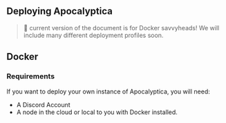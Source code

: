 Deploying Apocalyptica
---

> :memo: current version of the document is for Docker savvyheads! We will include many different deployment profiles soon.

## Docker

###  Requirements
If you want to deploy your own instance of Apocalyptica, you will need:

* A Discord Account
* A node in the cloud or local to you with Docker installed.

#  
